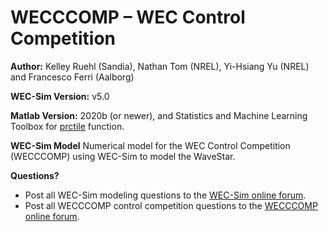 # WECCCOMP – WEC Control Competition

**Author:**          Kelley Ruehl (Sandia), Nathan Tom (NREL), Yi-Hsiang Yu (NREL) and Francesco Ferri (Aalborg)

**WEC-Sim Version:** v5.0

**Matlab Version:** 2020b (or newer), and Statistics and Machine Learning Toolbox for [prctile](
https://www.mathworks.com/help/stats/prctile.html) function.

**WEC-Sim Model**
Numerical model for the WEC Control Competition (WECCCOMP) using WEC-Sim to model the WaveStar.

**Questions?**
* Post all WEC-Sim modeling questions to the [WEC-Sim online forum](https://github.com/WEC-Sim/WEC-Sim/issues).
* Post all WECCCOMP control competition questions to the [WECCCOMP online forum](http://www.eeng.nuim.ie/coer/control-competition-forum-login/). 
